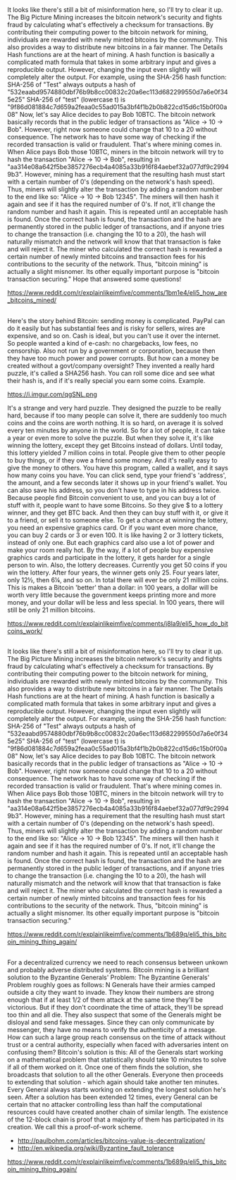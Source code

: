##

It looks like there's still a bit of misinformation here, so I'll try to clear it up. The Big Picture Mining increases the bitcoin network's security and fights fraud by calculating what's effectively a checksum for transactions. By contributing their computing power to the bitcoin network for mining, individuals are rewarded with newly minted bitcoins by the community. This also provides a way to distribute new bitcoins in a fair manner. The Details Hash functions are at the heart of mining. A hash function is basically a complicated math formula that takes in some arbitrary input and gives a reproducible output. However, changing the input even slightly will completely alter the output. For example, using the SHA-256 hash function: SHA-256 of "Test" always outputs a hash of "532eaabd9574880dbf76b9b8cc00832c20a6ec113d682299550d7a6e0f345e25" SHA-256 of "test" (lowercase t) is "9f86d081884c7d659a2feaa0c55ad015a3bf4f1b2b0b822cd15d6c15b0f00a08" Now, let's say Alice decides to pay Bob 10BTC. The bitcoin network basically records that in the public ledger of transactions as "Alice -> 10 -> Bob". However, right now someone could change that 10 to a 20 without consequence. The network has to have some way of checking if the recorded transaction is valid or fraudulent. That's where mining comes in. When Alice pays Bob those 10BTC, miners in the bitcoin network will try to hash the transaction "Alice -> 10 -> Bob", resulting in "aa314e08a642f5be3857276ecb4a4085a33b916f84aebef32a077df9c29949b3". However, mining has a requirement that the resulting hash must start with a certain number of 0's (depending on the network's hash speed). Thus, miners will slightly alter the transaction by adding a random number to the end like so: "Alice -> 10 -> Bob 12345". The miners will then hash it again and see if it has the required number of 0's. If not, it'll change the random number and hash it again. This is repeated until an acceptable hash is found. Once the correct hash is found, the transaction and the hash are permanently stored in the public ledger of transactions, and if anyone tries to change the transaction (i.e. changing the 10 to a 20), the hash will naturally mismatch and the network will know that that transaction is fake and will reject it. The miner who calculated the correct hash is rewarded a certain number of newly minted bitcoins and transaction fees for his contributions to the security of the network. Thus, "bitcoin mining" is actually a slight misnomer. Its other equally important purpose is "bitcoin transaction securing." Hope that answered some questions!

https://www.reddit.com/r/explainlikeimfive/comments/1bm1e4/eli5_how_are_bitcoins_mined/

##

Here's the story behind Bitcoin: sending money is complicated. PayPal can do it easily but has substantial fees and is risky for sellers, wires are expensive, and so on. Cash is ideal, but you can't use it over the internet. So people wanted a kind of e-cash: no chargebacks, low fees, no censorship. Also not run by a government or corporation, because then they have too much power and power corrupts.
But how can a money be created without a govt/company oversight? They invented a really hard puzzle, it's called a SHA256 hash. You can roll some dice and see what their hash is, and if it's really special you earn some coins. Example.

https://i.imgur.com/qgSNL.png

It's a strange and very hard puzzle. They designed the puzzle to be really hard, because if too many people can solve it, there are suddenly too much coins and the coins are worth nothing. It is so hard, on average it is solved every ten minutes by anyone in the world. So for a lot of people, it can take a year or even more to solve the puzzle. But when they solve it, it's like winning the lottery, except they get Bitcoins instead of dollars.
Until today, this lottery yielded 7 million coins in total. People give them to other people to buy things, or if they owe a friend some money. And it's really easy to give the money to others. You have this program, called a wallet, and it says how many coins you have. You can click send, type your friend's 'address', the amount, and a few seconds later it shows up in your friend's wallet. You can also save his address, so you don't have to type in his address twice.
Because people find Bitcoin convenient to use, and you can buy a lot of stuff with it, people want to have some Bitcoins. So they give $ to a lottery winner, and they get BTC back. And then they can buy stuff with it, or give it to a friend, or sell it to someone else.
To get a chance at winning the lottery, you need an expensive graphics card. Or if you want even more chance, you can buy 2 cards or 3 or even 100. It is like having 2 or 3 lottery tickets, instead of only one. But each graphics card also use a lot of power and make your room really hot.
By the way, if a lot of people buy expensive graphics cards and participate in the lottery, it gets harder for a single person to win. Also, the lottery decreases. Currently you get 50 coins if you win the lottery. After four years, the winner gets only 25. Four years later, only 12½, then 6¼, and so on. In total there will ever be only 21 million coins. This is makes a Bitcoin 'better' than a dollar: in 100 years, a dollar will be worth very little because the government keeps printing more and more money, and your dollar will be less and less special. In 100 years, there will still be only 21 million bitcoins.

https://www.reddit.com/r/explainlikeimfive/comments/j8la9/eli5_how_do_bitcoins_work/

##

It looks like there's still a bit of misinformation here, so I'll try to clear it up.
The Big Picture
Mining increases the bitcoin network's security and fights fraud by calculating what's effectively a checksum for transactions. By contributing their computing power to the bitcoin network for mining, individuals are rewarded with newly minted bitcoins by the community. This also provides a way to distribute new bitcoins in a fair manner.
The Details
Hash functions are at the heart of mining. A hash function is basically a complicated math formula that takes in some arbitrary input and gives a reproducible output. However, changing the input even slightly will completely alter the output. For example, using the SHA-256 hash function:
SHA-256 of "Test" always outputs a hash of "532eaabd9574880dbf76b9b8cc00832c20a6ec113d682299550d7a6e0f345e25"
SHA-256 of "test" (lowercase t) is "9f86d081884c7d659a2feaa0c55ad015a3bf4f1b2b0b822cd15d6c15b0f00a08"
Now, let's say Alice decides to pay Bob 10BTC. The bitcoin network basically records that in the public ledger of transactions as "Alice -> 10 -> Bob". However, right now someone could change that 10 to a 20 without consequence. The network has to have some way of checking if the recorded transaction is valid or fraudulent. That's where mining comes in.
When Alice pays Bob those 10BTC, miners in the bitcoin network will try to hash the transaction "Alice -> 10 -> Bob", resulting in "aa314e08a642f5be3857276ecb4a4085a33b916f84aebef32a077df9c29949b3". However, mining has a requirement that the resulting hash must start with a certain number of 0's (depending on the network's hash speed). Thus, miners will slightly alter the transaction by adding a random number to the end like so: "Alice -> 10 -> Bob 12345". The miners will then hash it again and see if it has the required number of 0's. If not, it'll change the random number and hash it again. This is repeated until an acceptable hash is found.
Once the correct hash is found, the transaction and the hash are permanently stored in the public ledger of transactions, and if anyone tries to change the transaction (i.e. changing the 10 to a 20), the hash will naturally mismatch and the network will know that that transaction is fake and will reject it. The miner who calculated the correct hash is rewarded a certain number of newly minted bitcoins and transaction fees for his contributions to the security of the network.
Thus, "bitcoin mining" is actually a slight misnomer. Its other equally important purpose is "bitcoin transaction securing."

https://www.reddit.com/r/explainlikeimfive/comments/1b689q/eli5_this_bitcoin_mining_thing_again/

##

For a decentralized currency we need to reach consensus between unkown and probably adverse distributed systems. Bitcoin mining is a brilliant solution to the Byzantine Generals' Problem:
The Byzantine Generals' Problem roughly goes as follows: N Generals have their armies camped outside a city they want to invade. They know their numbers are strong enough that if at least 1/2 of them attack at the same time they'll be victorious. But if they don't coordinate the time of attack, they'll be spread too thin and all die. They also suspect that some of the Generals might be disloyal and send fake messages. Since they can only communicate by messenger, they have no means to verify the authenticity of a message. How can such a large group reach consensus on the time of attack without trust or a central authority, especially when faced with adversaries intent on confusing them?
Bitcoin's solution is this: All of the Generals start working on a mathematical problem that statistically should take 10 minutes to solve if all of them worked on it. Once one of them finds the solution, she broadcasts that solution to all the other Generals. Everyone then proceeds to extending that solution - which again should take another ten minutes. Every General always starts working on extending the longest solution he's seen. After a solution has been extended 12 times, every General can be certain that no attacker controlling less than half the computational resources could have created another chain of similar length. The existence of the 12-block chain is proof that a majority of them has participated in its creation. We call this a proof-of-work scheme.

- http://paulbohm.com/articles/bitcoins-value-is-decentralization/
- http://en.wikipedia.org/wiki/Byzantine_fault_tolerance

https://www.reddit.com/r/explainlikeimfive/comments/1b689q/eli5_this_bitcoin_mining_thing_again/

